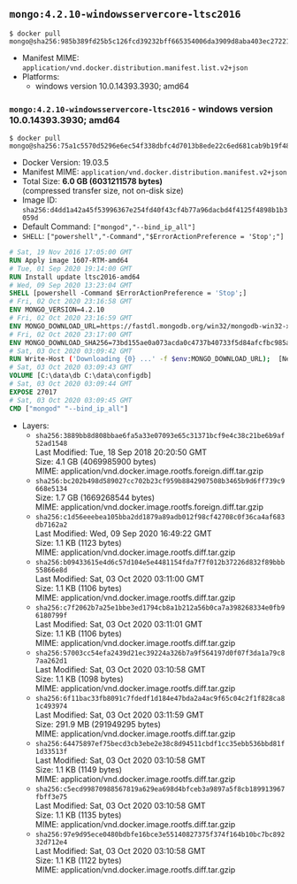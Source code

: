 ## `mongo:4.2.10-windowsservercore-ltsc2016`

```console
$ docker pull mongo@sha256:985b389fd25b5c126fcd39232bff665354006da3909d8aba403ec27221c7cca6
```

-	Manifest MIME: `application/vnd.docker.distribution.manifest.list.v2+json`
-	Platforms:
	-	windows version 10.0.14393.3930; amd64

### `mongo:4.2.10-windowsservercore-ltsc2016` - windows version 10.0.14393.3930; amd64

```console
$ docker pull mongo@sha256:75a1c5570d5296e6ec54f338dbfc4d7013b8ede22c6ed681cab9b19f4868c353
```

-	Docker Version: 19.03.5
-	Manifest MIME: `application/vnd.docker.distribution.manifest.v2+json`
-	Total Size: **6.0 GB (6031211578 bytes)**  
	(compressed transfer size, not on-disk size)
-	Image ID: `sha256:d4dd1a42a45f53996367e254fd40f43cf4b77a96dacbd4f4125f4898b1b3059d`
-	Default Command: `["mongod","--bind_ip_all"]`
-	`SHELL`: `["powershell","-Command","$ErrorActionPreference = 'Stop';"]`

```dockerfile
# Sat, 19 Nov 2016 17:05:00 GMT
RUN Apply image 1607-RTM-amd64
# Tue, 01 Sep 2020 19:14:00 GMT
RUN Install update ltsc2016-amd64
# Wed, 09 Sep 2020 13:23:04 GMT
SHELL [powershell -Command $ErrorActionPreference = 'Stop';]
# Fri, 02 Oct 2020 23:16:58 GMT
ENV MONGO_VERSION=4.2.10
# Fri, 02 Oct 2020 23:16:59 GMT
ENV MONGO_DOWNLOAD_URL=https://fastdl.mongodb.org/win32/mongodb-win32-x86_64-2012plus-4.2.10-signed.msi
# Fri, 02 Oct 2020 23:17:00 GMT
ENV MONGO_DOWNLOAD_SHA256=73bd155ae0a073acda0c4737b40733f5d84afcfbc985a6e61736076e0ef768a2
# Sat, 03 Oct 2020 03:09:42 GMT
RUN Write-Host ('Downloading {0} ...' -f $env:MONGO_DOWNLOAD_URL); 	[Net.ServicePointManager]::SecurityProtocol = [Net.SecurityProtocolType]::Tls12; 	(New-Object System.Net.WebClient).DownloadFile($env:MONGO_DOWNLOAD_URL, 'mongo.msi'); 		if ($env:MONGO_DOWNLOAD_SHA256) { 		Write-Host ('Verifying sha256 ({0}) ...' -f $env:MONGO_DOWNLOAD_SHA256); 		if ((Get-FileHash mongo.msi -Algorithm sha256).Hash -ne $env:MONGO_DOWNLOAD_SHA256) { 			Write-Host 'FAILED!'; 			exit 1; 		}; 	}; 		Write-Host 'Installing ...'; 	Start-Process msiexec -Wait 		-ArgumentList @( 			'/i', 			'mongo.msi', 			'/quiet', 			'/qn', 			'INSTALLLOCATION=C:\mongodb', 			'ADDLOCAL=all' 		); 	$env:PATH = 'C:\mongodb\bin;' + $env:PATH; 	[Environment]::SetEnvironmentVariable('PATH', $env:PATH, [EnvironmentVariableTarget]::Machine); 		Write-Host 'Verifying install ...'; 	Write-Host '  mongo --version'; mongo --version; 	Write-Host '  mongod --version'; mongod --version; 		Write-Host 'Removing ...'; 	Remove-Item C:\windows\installer\*.msi -Force; 	Remove-Item mongo.msi -Force; 		Write-Host 'Complete.';
# Sat, 03 Oct 2020 03:09:43 GMT
VOLUME [C:\data\db C:\data\configdb]
# Sat, 03 Oct 2020 03:09:44 GMT
EXPOSE 27017
# Sat, 03 Oct 2020 03:09:45 GMT
CMD ["mongod" "--bind_ip_all"]
```

-	Layers:
	-	`sha256:3889bb8d808bbae6fa5a33e07093e65c31371bcf9e4c38c21be6b9af52ad1548`  
		Last Modified: Tue, 18 Sep 2018 20:20:50 GMT  
		Size: 4.1 GB (4069985900 bytes)  
		MIME: application/vnd.docker.image.rootfs.foreign.diff.tar.gzip
	-	`sha256:bc202b498d589027cc702b23cf959b8842907508b3465b9d6ff739c9668e5134`  
		Size: 1.7 GB (1669268544 bytes)  
		MIME: application/vnd.docker.image.rootfs.foreign.diff.tar.gzip
	-	`sha256:c1d56eeebea105bba2dd1879a89adb012f98cf42708c0f36ca4af683db7162a2`  
		Last Modified: Wed, 09 Sep 2020 16:49:22 GMT  
		Size: 1.1 KB (1123 bytes)  
		MIME: application/vnd.docker.image.rootfs.diff.tar.gzip
	-	`sha256:b09433615e4d6c57d104e5e4481154fda7f7f012b37226d832f89bbb55866e8d`  
		Last Modified: Sat, 03 Oct 2020 03:11:00 GMT  
		Size: 1.1 KB (1106 bytes)  
		MIME: application/vnd.docker.image.rootfs.diff.tar.gzip
	-	`sha256:c7f2062b7a25e1bbe3ed1794cb8a1b212a56b0ca7a398268334e0fb96180799f`  
		Last Modified: Sat, 03 Oct 2020 03:11:01 GMT  
		Size: 1.1 KB (1106 bytes)  
		MIME: application/vnd.docker.image.rootfs.diff.tar.gzip
	-	`sha256:57003cc54efa2439d21ec39224a326b7a9f564197d0f07f3da1a79c87aa262d1`  
		Last Modified: Sat, 03 Oct 2020 03:10:58 GMT  
		Size: 1.1 KB (1098 bytes)  
		MIME: application/vnd.docker.image.rootfs.diff.tar.gzip
	-	`sha256:6f11bac33fb8091c7fdedf1d184e47bda2a4ac9f65c04c2f1f828ca81c493974`  
		Last Modified: Sat, 03 Oct 2020 03:11:59 GMT  
		Size: 291.9 MB (291949295 bytes)  
		MIME: application/vnd.docker.image.rootfs.diff.tar.gzip
	-	`sha256:64475897ef75becd3cb3ebe2e38c8d94511cbdf1cc35ebb536bbd81f1d33513f`  
		Last Modified: Sat, 03 Oct 2020 03:10:58 GMT  
		Size: 1.1 KB (1149 bytes)  
		MIME: application/vnd.docker.image.rootfs.diff.tar.gzip
	-	`sha256:c5ecd99870988567819a629ea698d4bfceb3a9897a5f8cb189913967fbff3e75`  
		Last Modified: Sat, 03 Oct 2020 03:10:58 GMT  
		Size: 1.1 KB (1135 bytes)  
		MIME: application/vnd.docker.image.rootfs.diff.tar.gzip
	-	`sha256:97e9d95ece0480bdbfe16bce3e55140827375f374f164b10bc7bc89232d712e4`  
		Last Modified: Sat, 03 Oct 2020 03:10:58 GMT  
		Size: 1.1 KB (1122 bytes)  
		MIME: application/vnd.docker.image.rootfs.diff.tar.gzip
